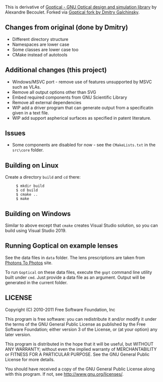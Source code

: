 This is derivative of [Goptical - GNU Optical design and simulation library](https://www.gnu.org/software/goptical/) by Alexandre Becoulet. Forked via [Goptical fork by Dmitry Galchinsky](https://github.com/galchinsky/goptical).

## Changes from original (done by Dmitry)

* Different directory structure
* Namespaces are lower case
* Some classes are lower case too
* CMake instead of autotools

## Additional changes (this project)

* Windows/MSVC port - remove use of features unsupported by MSVC such as VLAs. 
* Remove all output options other than SVG 
* Embed required components from GNU Scientific Library
* Remove all external dependencies
* WIP add a driver program that can generate output from a specificatin given in a text file.
* WIP add support aspherical surfaces as specified in patent literature.

## Issues

* Some components are disabled for now - see the `CMakeLists.txt` in the `src\core` folder.

## Building on Linux

Create a directory `build` and `cd` there:

```
     $ mkdir build
     $ cd build
     $ cmake ..
     $ make
```

## Building on Windows

Similar to above except that `cmake` creates Visual Studio solution, so you can build using Visual Studio 2019.

## Running Goptical on example lenses

See the data files in `data` folder. The lens prescriptions are taken from [Photons To Photos](https://www.photonstophotos.net/) 
site. 

To run `Goptical` on these data files, execute the `gopt` command line utility built under `cmd`. Just provide a data file as an argument. Output will be generated in the current folder.

## LICENSE


 Copyright (C) 2010-2011 Free Software Foundation, Inc
 
 This program is free software: you can redistribute it and/or modify
 it under the terms of the GNU General Public License as published by
 the Free Software Foundation; either version 3 of the License, or
 (at your option) any later version.
 
 This program is distributed in the hope that it will be useful,
 but WITHOUT ANY WARRANTY; without even the implied warranty of
 MERCHANTABILITY or FITNESS FOR A PARTICULAR PURPOSE.  See the
 GNU General Public License for more details.
 
 You should have received a copy of the GNU General Public License
 along with this program.  If not, see <http://www.gnu.org/licenses/>.
